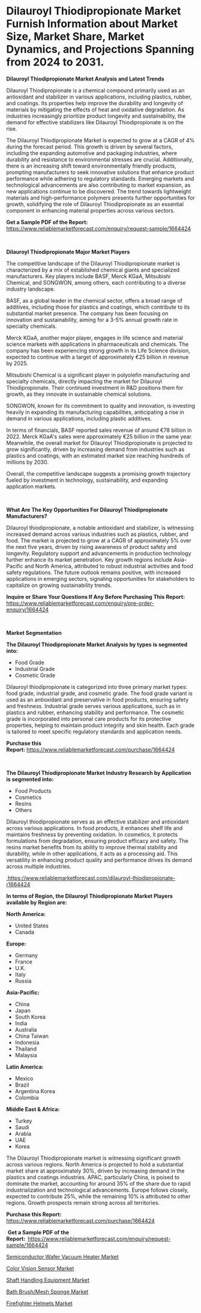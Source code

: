 <p><h1>Dilauroyl Thiodipropionate Market Furnish Information about Market Size, Market Share, Market Dynamics, and Projections Spanning from 2024 to 2031.</h1></p><p><strong>Dilauroyl Thiodipropionate Market Analysis and Latest Trends</strong></p>
<p><p>Dilauroyl Thiodipropionate is a chemical compound primarily used as an antioxidant and stabilizer in various applications, including plastics, rubber, and coatings. Its properties help improve the durability and longevity of materials by mitigating the effects of heat and oxidative degradation. As industries increasingly prioritize product longevity and sustainability, the demand for effective stabilizers like Dilauroyl Thiodipropionate is on the rise.</p><p>The Dilauroyl Thiodipropionate Market is expected to grow at a CAGR of 4% during the forecast period. This growth is driven by several factors, including the expanding automotive and packaging industries, where durability and resistance to environmental stresses are crucial. Additionally, there is an increasing shift toward environmentally friendly products, prompting manufacturers to seek innovative solutions that enhance product performance while adhering to regulatory standards. Emerging markets and technological advancements are also contributing to market expansion, as new applications continue to be discovered. The trend towards lightweight materials and high-performance polymers presents further opportunities for growth, solidifying the role of Dilauroyl Thiodipropionate as an essential component in enhancing material properties across various sectors.</p></p>
<p><strong>Get a Sample PDF of the Report:&nbsp;</strong> <a href="https://www.reliablemarketforecast.com/enquiry/request-sample/1664424?utm_campaign=1123&utm_medium=2&utm_source=Github&utm_content=ia&utm_term=28092024&utm_id=dilauroyl-thiodipropionate">https://www.reliablemarketforecast.com/enquiry/request-sample/1664424</a></p>
<p>&nbsp;</p>
<p><strong>Dilauroyl Thiodipropionate Major Market Players</strong></p>
<p><p>The competitive landscape of the Dilauroyl Thiodipropionate market is characterized by a mix of established chemical giants and specialized manufacturers. Key players include BASF, Merck KGaA, Mitsubishi Chemical, and SONGWON, among others, each contributing to a diverse industry landscape.</p><p>BASF, as a global leader in the chemical sector, offers a broad range of additives, including those for plastics and coatings, which contribute to its substantial market presence. The company has been focusing on innovation and sustainability, aiming for a 3-5% annual growth rate in specialty chemicals.</p><p>Merck KGaA, another major player, engages in life science and material science markets with applications in pharmaceuticals and chemicals. The company has been experiencing strong growth in its Life Science division, expected to continue with a target of approximately €25 billion in revenue by 2025.</p><p>Mitsubishi Chemical is a significant player in polyolefin manufacturing and specialty chemicals, directly impacting the market for Dilauroyl Thiodipropionate. Their continued investment in R&D positions them for growth, as they innovate in sustainable chemical solutions.</p><p>SONGWON, known for its commitment to quality and innovation, is investing heavily in expanding its manufacturing capabilities, anticipating a rise in demand in various applications, including plastic additives.</p><p>In terms of financials, BASF reported sales revenue of around €78 billion in 2022. Merck KGaA's sales were approximately €25 billion in the same year. Meanwhile, the overall market for Dilauroyl Thiodipropionate is projected to grow significantly, driven by increasing demand from industries such as plastics and coatings, with an estimated market size reaching hundreds of millions by 2030.</p><p>Overall, the competitive landscape suggests a promising growth trajectory fueled by investment in technology, sustainability, and expanding application markets.</p></p>
<p>&nbsp;</p>
<p><strong>What Are The Key Opportunities For Dilauroyl Thiodipropionate Manufacturers?</strong></p>
<p><p>Dilauroyl thiodipropionate, a notable antioxidant and stabilizer, is witnessing increased demand across various industries such as plastics, rubber, and food. The market is projected to grow at a CAGR of approximately 5% over the next five years, driven by rising awareness of product safety and longevity. Regulatory support and advancements in production technology further enhance its market penetration. Key growth regions include Asia-Pacific and North America, attributed to robust industrial activities and food safety regulations. The future outlook remains positive, with increased applications in emerging sectors, signaling opportunities for stakeholders to capitalize on growing sustainability trends.</p></p>
<p><strong>Inquire or Share Your Questions If Any Before Purchasing This Report:</strong> <a href="https://www.reliablemarketforecast.com/enquiry/pre-order-enquiry/1664424?utm_campaign=1123&utm_medium=2&utm_source=Github&utm_content=ia&utm_term=28092024&utm_id=dilauroyl-thiodipropionate">https://www.reliablemarketforecast.com/enquiry/pre-order-enquiry/1664424</a></p>
<p>&nbsp;</p>
<p><strong>Market Segmentation</strong></p>
<p><strong>The Dilauroyl Thiodipropionate Market Analysis by types is segmented into:</strong></p>
<p><ul><li>Food Grade</li><li>Industrial Grade</li><li>Cosmetic Grade</li></ul></p>
<p><p>Dilauroyl thiodipropionate is categorized into three primary market types: food grade, industrial grade, and cosmetic grade. The food grade variant is used as an antioxidant and preservative in food products, ensuring safety and freshness. Industrial grade serves various applications, such as in plastics and rubber, enhancing stability and performance. The cosmetic grade is incorporated into personal care products for its protective properties, helping to maintain product integrity and skin health. Each grade is tailored to meet specific regulatory standards and application needs.</p></p>
<p><strong>Purchase this Report:&nbsp;</strong><a href="https://www.reliablemarketforecast.com/purchase/1664424?utm_campaign=1123&utm_medium=2&utm_source=Github&utm_content=ia&utm_term=28092024&utm_id=dilauroyl-thiodipropionate">https://www.reliablemarketforecast.com/purchase/1664424</a></p>
<p>&nbsp;</p>
<p><strong>The Dilauroyl Thiodipropionate Market Industry Research by Application is segmented into:</strong></p>
<p><ul><li>Food Products</li><li>Cosmetics</li><li>Resins</li><li>Others</li></ul></p>
<p><p>Dilauroyl thiodipropionate serves as an effective stabilizer and antioxidant across various applications. In food products, it enhances shelf life and maintains freshness by preventing oxidation. In cosmetics, it protects formulations from degradation, ensuring product efficacy and safety. The resins market benefits from its ability to improve thermal stability and durability, while in other applications, it acts as a processing aid. This versatility in enhancing product quality and performance drives its demand across multiple industries.</p></p>
<p><a href="https://www.reliablemarketforecast.com/dilauroyl-thiodipropionate-r1664424?utm_campaign=1123&utm_medium=2&utm_source=Github&utm_content=ia&utm_term=28092024&utm_id=dilauroyl-thiodipropionate">&nbsp;https://www.reliablemarketforecast.com/dilauroyl-thiodipropionate-r1664424</a></p>
<p><strong>In terms of Region, the Dilauroyl Thiodipropionate Market Players available by Region are:</strong></p>
<p>
    <p> <strong> North America: </strong>
        <ul>
            <li>United States</li>
            <li>Canada</li>
        </ul>
        </p> 
    <p> <strong> Europe: </strong>
        <ul>
            <li>Germany</li>
            <li>France</li>
            <li>U.K.</li>
            <li>Italy</li>
            <li>Russia</li>
        </ul>
        </p> 
    <p> <strong> Asia-Pacific: </strong>
        <ul>
            <li>China</li>
            <li>Japan</li>
            <li>South Korea</li>
            <li>India</li>
            <li>Australia</li>
            <li>China Taiwan</li>
            <li>Indonesia</li>
            <li>Thailand</li>
            <li>Malaysia</li>
        </ul>
        </p> 
    <p> <strong> Latin America: </strong>
        <ul>
            <li>Mexico</li>
            <li>Brazil</li>
            <li>Argentina Korea</li>
            <li>Colombia</li>
        </ul>
        </p> 
    <p> <strong> Middle East & Africa: </strong>
        <ul>
            <li>Turkey</li>
            <li>Saudi</li>
            <li>Arabia</li>
            <li>UAE</li>
            <li>Korea</li>
        </ul>
    </p>
    </p>
<p><p>The Dilauroyl Thiodipropionate market is witnessing significant growth across various regions. North America is projected to hold a substantial market share at approximately 30%, driven by increasing demand in the plastics and coatings industries. APAC, particularly China, is poised to dominate the market, accounting for around 35% of the share due to rapid industrialization and technological advancements. Europe follows closely, expected to contribute 25%, while the remaining 10% is attributed to other regions. Growth prospects remain strong across all territories.</p></p>
<p><strong>Purchase this Report: </strong><a href="https://www.reliablemarketforecast.com/purchase/1664424?utm_campaign=1123&utm_medium=2&utm_source=Github&utm_content=ia&utm_term=28092024&utm_id=dilauroyl-thiodipropionate">https://www.reliablemarketforecast.com/purchase/1664424</a></p>
<p>&nbsp;<strong>Get a Sample PDF of the Report:&nbsp;&nbsp;</strong><a href="https://www.reliablemarketforecast.com/enquiry/request-sample/1664424?utm_campaign=1123&utm_medium=2&utm_source=Github&utm_content=ia&utm_term=28092024&utm_id=dilauroyl-thiodipropionate">https://www.reliablemarketforecast.com/enquiry/request-sample/1664424</a></p>
<p><strong></strong></p>
<p><p><a href="https://issuu.com/reportprime-2/docs/semiconductor-wafer-vacuum-heater-m_548ecb4e5b7d96?utm_campaign=1123&utm_medium=2&utm_source=Github&utm_content=ia&utm_term=28092024&utm_id=dilauroyl-thiodipropionate">Semiconductor Wafer Vacuum Heater Market</a></p><p><a href="https://issuu.com/reportprime-2/docs/color-vision-sensor-market-size-203_6aa61656cad27c?utm_campaign=1123&utm_medium=2&utm_source=Github&utm_content=ia&utm_term=28092024&utm_id=dilauroyl-thiodipropionate">Color Vision Sensor Market</a></p><p><a href="https://www.linkedin.com/pulse/shaft-handling-equipment-industry-analysis-report-its-market-dg4tf?utm_campaign=1123&utm_medium=2&utm_source=Github&utm_content=ia&utm_term=28092024&utm_id=dilauroyl-thiodipropionate">Shaft Handling Equipment Market</a></p><p><a href="https://github.com/pizolina/Market-Research-Report-List-6/blob/main/bath-brushmesh-sponge-market.md?utm_campaign=1123&utm_medium=2&utm_source=Github&utm_content=ia&utm_term=28092024&utm_id=dilauroyl-thiodipropionate">Bath Brush/Mesh Sponge Market</a></p><p><a href="https://www.linkedin.com/pulse/firefighter-helmets-market-essentials-key-players-demand-drivers-m5txf?utm_campaign=1123&utm_medium=2&utm_source=Github&utm_content=ia&utm_term=28092024&utm_id=dilauroyl-thiodipropionate">Firefighter Helmets Market</a></p></p>